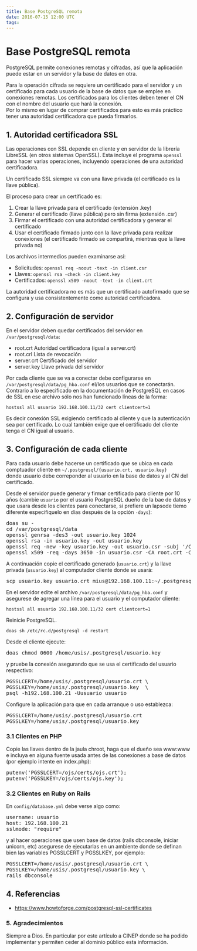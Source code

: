 ```yaml
---
title: Base PostgreSQL remota
date: 2016-07-15 12:00 UTC
tags:
---
```


# Base PostgreSQL remota

PostgreSQL permite conexiones remotas y cifradas, así que la aplicación 
puede estar en un servidor y la base de datos en otra.

Para la operación cifrada se requiere un certificado para el servidor y un 
certificado para cada usuario de la base de datos que se emplee en
conexiones remotas.  Los certificados para los clientes deben tener el CN
con el nombre del usuario que hará la conexión.   
Por lo mismo en lugar de comprar certificados para esto es más práctico 
tener una autoridad certificadora que pueda firmarlos.

## 1. Autoridad certificadora SSL

Las operaciones con SSL depende en cliente y en servidor de la librería 
LibreSSL (en otros sistemas OpenSSL). Esta incluye el programa
```openssl``` para hacer varias operaciones, incluyendo operaciones
de una autoridad certificadora. 

Un certificado SSL siempre va con una llave privada (el certificado es la 
llave pública).   

El proceso para crear un certificado es:

1. Crear la llave privada para el certificado (extensión .key)
2. Generar el certificado (llave pública) pero sin firma (extensión .csr)
3. Firmar el certificado con una autoridad certificadora y generar el certificado 
4. Usar el certificado firmado junto con la llave privada para realizar conexiones (el certificado firmado se compartirá, mientras que la llave privada no)

Los archivos intermedios pueden examinarse así:

* Solicitudes: ```openssl req -noout -text -in client.csr```
* Llaves: ```openssl rsa -check -in client.key ```
* Certificados: ```openssl x509 -noout -text -in client.crt```

La autoridad certificadora no es más que un certificado autofirmado que 
se configura y usa consistentemente como autoridad certificadora.

## 2. Configuración de servidor

En el servidor deben quedar certificados del servidor en ```/var/postgresql/data```:

* root.crt Autoridad certificadora (igual a server.crt)
* root.crl Lista de revocación
* server.crt Certificado del servidor
* server.key Llave privada del servidor

Por cada cliente que se va a conectar debe configurarse en 
```/var/postgresql/data/pg_hba.conf``` el/los usuarios que
se conectarán.  Contrario a lo especificado en la documentación de 
PostgreSQL en casos de SSL en ese archivo sólo nos han funcionado 
líneas de la forma: 

```
hostssl all usuario 192.168.100.11/32 cert clientcert=1
```

Es decir conexión SSL exigiendo certificado al cliente y que la autenticación 
sea por certificado. Lo cual también exige que el certificado del cliente
tenga el CN igual al usuario.

## 3. Configuración de cada cliente

Para cada usuario debe hacerse un certificado que se ubica en 
cada comptuador cliente en ```~/.postgresql/{usuario.crt, usuario.key}```  
donde usuario debe correponder al usuario en la base de datos y 
al CN del certificado.

Desde el servidor puede generar y firmar certificado para cliente por
10 años (cambie ```usuario``` por el usuario PostgreSQL dueño de la 
bae de datos y que usara desde los clientes para conectarse, si
prefiere un lapsode tiemo diferente especifiquelo en días después
de la opción ```-days```):

<pre>
doas su - 
cd /var/postgresql/data
openssl genrsa -des3 -out usuario.key 1024
openssl rsa -in usuario.key -out usuario.key
openssl req -new -key usuario.key -out usuario.csr -subj '/C=CO/ST=Cundinamarca/L=Bogota/O=Pasos de Jesús/CN=usuario'
openssl x509 -req -days 3650 -in usuario.csr -CA root.crt -CAkey server.key -out usuario.crt -CAcreateserial
</pre>

A continuación copie el certificado generado (```usuario.crt```) y la 
llave privada (```usuario.key```) al computador cliente donde se usará:

<pre>
scp usuario.key usuario.crt mius@192.168.100.11:~/.postgresql/
</pre>

En el servidor edite el archivo ```/var/postgresql/data/pg_hba.conf``` 
y asegurese de agregar una línea para el usuario y el computador cliente:

```
hostssl all usuario 192.168.100.11/32 cert clientcert=1
```

Reinicie PostgreSQL.

```
doas sh /etc/rc.d/postgresql -d restart
```

Desde el cliente ejecute:
<pre>
doas chmod 0600 /home/usis/.postgresql/usuario.key
</pre>
y pruebe la conexión asegurando que se usa el certificado 
del usuario respectivo:
<pre>
PGSSLCERT=/home/usis/.postgresql/usuario.crt \
PGSSLKEY=/home/usis/.postgresql/usuario.key  \
psql -h192.168.100.21 -Uusuario usuario
</pre>

Configure la aplicación para que en cada arranque o uso establezca:

<pre>
PGSSLCERT=/home/usis/.postgresql/usuario.crt 
PGSSLKEY=/home/usis/.postgresql/usuario.key
</pre>

### 3.1 Clientes en PHP

Copie las llaves dentro de la jaula chroot, haga que el dueño sea
www:www e incluya en alguna fuente
usada antes de las conexiones a base de datos (por ejemplo intente en
index.php):
<pre>
putenv('PGSSLCERT=/ojs/certs/ojs.crt');
putenv('PGSSLKEY=/ojs/certs/ojs.key');
</pre>

### 3.2 Clientes en Ruby on Rails

En ```config/database.yml``` debe verse algo como:
<pre>
username: usuario
host: 192.168.100.21
sslmode: "require"
</pre>

y al hacer operaciones que usen base de datos (rails dbconsole, iniciar unicorn, etc) asegurese de ejecutarlas en un ambiente donde se definan bien las variables PGSSLCERT y PGSSLKEY, por ejemplo:
<pre>
PGSSLCERT=/home/usis/.postgresql/usuario.crt \
PGSSLKEY=/home/usis/.postgresql/usuario.key \
rails dbconsole
</pre>

## 4. Referencias

* <https://www.howtoforge.com/postgresql-ssl-certificates>

### 5. Agradecimientos

Siempre a Dios.  En particular por este artículo a CINEP donde se ha podido 
implementar y permiten ceder al dominio público esta información.

